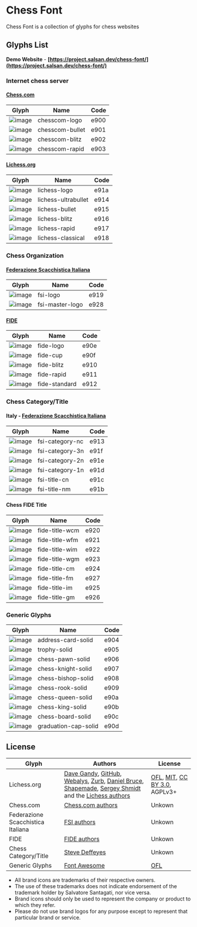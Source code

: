 # Chess Font
Chess Font is a collection of glyphs for chess websites

## Glyphs List

**Demo Website** - **[https://project.salsan.dev/chess-font/](https://project.salsan.dev/chess-font/)**


### Internet chess server
 
#### [Chess.com](https://www.chess.com/)
| Glyph | Name | Code | 
|-------|------|------| 
|![image](https://user-images.githubusercontent.com/111319/166697189-2201d0c6-a3b7-4dae-9556-f241f8497cd4.png) | chesscom-logo | e900  | 
|![image](https://user-images.githubusercontent.com/111319/166699144-8fa69b90-0125-4c99-b301-f2caf8a64e80.png) | chesscom-bullet | e901 |
|![image](https://user-images.githubusercontent.com/111319/166699575-ab012a0e-6b42-45dc-878b-3e5521a4b9c4.png) | chesscom-blitz | e902 |
|![image](https://user-images.githubusercontent.com/111319/166709466-f8564e0d-a1b0-4a59-b575-a494a7fd95a2.png) | chesscom-rapid | e903 |

#### [Lichess.org](https://www.lichess.org/)
| Glyph | Name | Code | 
|-------|------|------| 
![image](https://user-images.githubusercontent.com/111319/166702369-10d222f8-57bb-4f97-a392-78e423e33609.png) | lichess-logo | e91a |
![image](https://user-images.githubusercontent.com/111319/166702809-049026ba-a69e-4a08-b098-809dc1e5e01a.png) | lichess-ultrabullet | e914 | 
![image](https://user-images.githubusercontent.com/111319/166703239-cb663d7d-ff55-4ceb-8cb7-7a624a1cd6c3.png) | lichess-bullet | e915 |
![image](https://user-images.githubusercontent.com/111319/166703771-ad80e9d3-3664-4232-8fd4-e29dafed238b.png) | lichess-blitz | e916 |
![image](https://user-images.githubusercontent.com/111319/166704282-c6c91a45-8fdb-4cbc-b38d-c5e677792072.png) | lichess-rapid | e917 |
![image](https://user-images.githubusercontent.com/111319/166704941-c72a2a8b-085e-4829-8edd-83f65121a7a8.png) | lichess-classical | e918 |

### Chess Organization
#### [Federazione Scacchistica Italiana](https://www.federscacchi.it/)
| Glyph | Name | Code | 
|-------|------|------| 
| ![image](https://user-images.githubusercontent.com/111319/166706743-3fe6ec7c-e9a2-4c38-b4f2-02f37aeedc8d.png) | fsi-logo | e919 |
| ![image](https://user-images.githubusercontent.com/111319/166707111-89bcfcf1-6ad9-4d1d-8633-2f0660971b15.png) | fsi-master-logo | e928 |

#### [FIDE](https://www.fide.com/)
| Glyph | Name | Code | 
|-------|------|------| 
| ![image](https://user-images.githubusercontent.com/111319/166713070-ef786a90-1a11-4c5d-81cc-e10b71be2f00.png) | fide-logo | e90e |
| ![image](https://user-images.githubusercontent.com/111319/166714735-5558ccbd-3ffb-4674-877e-211b1f51b572.png) | fide-cup | e90f |
| ![image](https://user-images.githubusercontent.com/111319/166715786-a39d29fb-bde8-476b-9d0b-35f43ceaf953.png) | fide-blitz | e910 |
| ![image](https://user-images.githubusercontent.com/111319/166720980-619e1ea4-3d8f-4f38-80b7-4d231b82ffa9.png) | fide-rapid | e911 |
| ![image](https://user-images.githubusercontent.com/111319/166721262-73d357a5-3763-48a6-8d9e-0db73c791507.png) | fide-standard | e912 |
 

### Chess Category/Title
#### Italy -  [Federazione Scacchistica Italiana](https://www.federscacchi.it/)
| Glyph | Name | Code | 
|-------|------|------| 
| ![image](https://user-images.githubusercontent.com/111319/166709911-9ecdc31b-376a-42e9-8620-7e329b3ebb0a.png) | fsi-category-nc | e913 | 
| ![image](https://user-images.githubusercontent.com/111319/166722630-445ec9c4-ea1e-4134-8cde-75273bc404a2.png) | fsi-category-3n | e91f |
| ![image](https://user-images.githubusercontent.com/111319/166723239-1d60324c-2bf8-41b1-b982-95e93ca617af.png) | fsi-category-2n | e91e |
| ![image](https://user-images.githubusercontent.com/111319/166724460-682df592-a542-4008-ad12-49f4e91b2b1b.png) | fsi-category-1n | e91d |
| ![image](https://user-images.githubusercontent.com/111319/166724799-5fd576b9-7990-4941-a00d-dee106c4527e.png) | fsi-title-cn | e91c |
| ![image](https://user-images.githubusercontent.com/111319/166724929-c8abc59d-c707-4da1-a608-0a1abb0ab6fe.png) | fsi-title-nm | e91b|

#### Chess FIDE Title
| Glyph | Name | Code | 
|-------|------|------| 
| ![image](https://user-images.githubusercontent.com/111319/166726148-17a0debb-35b8-4224-89f1-e867564298be.png) | fide-title-wcm | e920 |
| ![image](https://user-images.githubusercontent.com/111319/166727180-cb310d79-b647-4879-9a37-04fbb4fcab6d.png) | fide-title-wfm | e921 |
| ![image](https://user-images.githubusercontent.com/111319/166727108-93d284fd-560c-476d-9b98-bb44368de8fe.png) | fide-title-wim | e922 |
| ![image](https://user-images.githubusercontent.com/111319/166727004-b5098f63-db0d-489f-8ba1-b8adfb871a6c.png) | fide-title-wgm | e923 |
| ![image](https://user-images.githubusercontent.com/111319/166726885-3f1304e5-c0d9-4305-933b-86736faf6ac2.png) | fide-title-cm | e924 |
| ![image](https://user-images.githubusercontent.com/111319/166726464-69363ed8-c6d6-4142-b774-783b4ef6a0f8.png) | fide-title-fm | e927 |
| ![image](https://user-images.githubusercontent.com/111319/166726760-fdce8165-a56a-4f26-b562-ab42892a30c8.png) | fide-title-im | e925 |
| ![image](https://user-images.githubusercontent.com/111319/166726679-637202ff-1707-44ed-a4f5-177f27aa7739.png)| fide-title-gm | e926 |



### Generic Glyphs
| Glyph | Name | Code | 
|-------|------|------| 
| ![image](https://user-images.githubusercontent.com/111319/166730302-9488ab36-5d9f-487d-9891-7a30ee0881af.png) | address-card-solid | e904 |
| ![image](https://user-images.githubusercontent.com/111319/166729978-1ad464dc-ff3f-4815-a9bb-d632308b33d9.png) | trophy-solid | e905 |
| ![image](https://user-images.githubusercontent.com/111319/166729213-258e6db9-0586-405a-bcb4-dc2c9cbb3c27.png) | chess-pawn-solid | e906 |
| ![image](https://user-images.githubusercontent.com/111319/166729127-a2cc1223-51f2-46b4-9a9f-0fab1c3732ca.png) | chess-knight-solid | e907 |
| ![image](https://user-images.githubusercontent.com/111319/166729004-5271dae3-3f4b-4b3b-919e-364f389caa7c.png) | chess-bishop-solid | e908 |
| ![image](https://user-images.githubusercontent.com/111319/166728875-214367c0-95df-4c10-98ae-a29af1bf6701.png) | chess-rook-solid | e909 |
| ![image](https://user-images.githubusercontent.com/111319/166728432-1a0e11c8-4f90-4d2d-850c-55c4e08f347e.png) | chess-queen-solid | e90a |
| ![image](https://user-images.githubusercontent.com/111319/166731179-b292f62d-ceef-4792-bda3-b7cceb2b762f.png) | chess-king-solid |  e90b |
| ![image](https://user-images.githubusercontent.com/111319/166730969-d4cb78ea-b9a0-47d9-9212-4be4687c2c79.png) | chess-board-solid | e90c |
| ![image](https://user-images.githubusercontent.com/111319/166730644-dfdf1716-b797-41eb-81e7-04fec39f9b57.png) | graduation-cap-solid | e90d |


## License
| Glyph | Authors | License |
|-------|---------|---------|
| Lichess.org | [Dave Gandy](http://fontawesome.io/), [GitHub](https://github.com/primer/octicons), [Webalys](http://www.webalys.com/), [Zurb](http://zurb.com/playground/foundation-icon-fonts-3), [Daniel Bruce](http://www.entypo.com/), [Shapemade](http://steadysets.com/), [Sergey Shmidt](http://designmodo.com/linecons-free/) and the [Lichess authors](https://github.com/lichess-org/lila/blob/master/COPYING.md) | [OFL](http://scripts.sil.org/cms/scripts/page.php?site_id=nrsi&id=OFL), [MIT](https://github.com/primer/octicons/blob/master/LICENSE), [CC BY 3.0](https://creativecommons.org/licenses/by/3.0/), AGPLv3+ | 
| Chess.com | [Chess.com authors](https://github.com/ChessCom) | Unkown |
| Federazione Scacchistica Italiana | [FSI authors](https://www.federscacchi.it/) | Unkown |
| FIDE | [FIDE authors](https://fide.com/) | Unkown |
| Chess Category/Title | [Steve Deffeyes](http://deffeyes.com/) | Unkown |
| Generic Glyphs | [Font Awesome](https://fontawesome.com/) | [OFL](https://scripts.sil.org/cms/scripts/page.php?site_id=nrsi&id=OFL)|
 

- All brand icons are trademarks of their respective owners.
- The use of these trademarks does not indicate endorsement of the trademark holder by Salvatore Santagati, nor vice versa.
- Brand icons should only be used to represent the company or product to which they refer.
- Please do not use brand logos for any purpose except to represent that particular brand or service.


